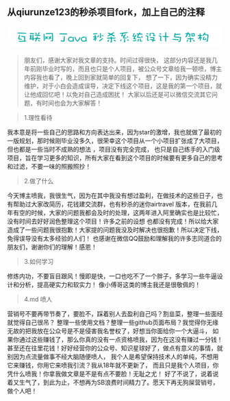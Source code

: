 ## 从qiurunze123的秒杀项目fork，加上自己的注释


![互联网 Java 秒杀系统设计与架构](https://raw.githubusercontent.com/qiurunze123/imageall/master/miaoshashejitu.png)

> 朋友们，感谢大家对我文章的支持。时间过得很快，
这部分内容还是我几年前刚毕业时写的，而且也只是个人项目，被公众号文章给我一顿喷，博主内容我也看了，晚上回到家就简单的回复下，
想了一下，因为确实没精力维护，对于小白会造成误导，决定下线这个项目，这是我的第一个项目，就让他成回忆吧！以免对自己造成困扰！
大家以后还是可以微信交流其它问题，有时间也会为大家解答！

>1.理性看待

我本意是将一些自己的思路和方向表达出来，因为star的激增，我也就做了最初的一版规划，那时候刚毕业没多久，很荣幸这个项目从一个小项目扩张成了大项目，但也都是一些当时不成熟的想法 ，项目没有完全完成，
也只是自己练手的入门级项目，旨在学习更多的知识，所有大家在看到这个项目的时候要有更多自己的思考和过滤，不要一味的照搬照抄！

>2.做了什么

今天博主喷我，我很生气，因为在其中我没有想过盈利，在做技术的这些日子，也有帮助过大家改简历，花钱建交流群，也有秒杀的迷你airtravel
版本，在我前几年有空的时候，大家的问题我都会及时的处理，这两年进入阿里确实也是比较忙，没有时间去好好润色整理这个项目！许多之前的设想
也都没有完成！所以给大家造成了一些问题我很抱歉！大家提的问题我没及时解决也很抱歉！所以决定下线，免得误导没有太多经验的人们！
也感谢在微信QQ鼓励和理解我的许多志同道合的朋友们，谢谢你们的理解！感恩！

>3.如何学习

修炼内功，不要盲目跟风！慢即是快，一口也吃不了一个胖子，多学习一些牛逼设计和分析，提高硬实力和软实力！ 像小傅哥这类的博主我还是很敬佩的！

>4.md 喷人

营销号不要再带节奏了，要脸不，踩着别人去盈利自己吗？割韭菜，整理一些面经就觉得自己很吊？
整理一些使用文档？整理一些github页面布局？我觉得你无缘无故的把我放在公众号是不是侵害我名誉权了，好想当你面给你一个大逼斗，
如果你通过这些赚钱了，那么你真的没有一点资格喷我，因为在这没有赚过一分钱！甚至还在往里花钱！好好经营你的公众号、知识星球好了，做点有意义的事情，就别因为点流量做事不经大脑随便喷人，
我个人是希望保持技术人的单纯，不想用它来赚钱，你用它来喷我引流？我从18年就不更新了，
而且只是我个人项目，你凭什么喷我！你拿我做文章是不是有点不要脸！无耻之尤！
好了不说了，说着说着又生气了，到此为止，不想再为SB浪费时间精力了。愿天下再无狗屎营销号，做个人吧！





